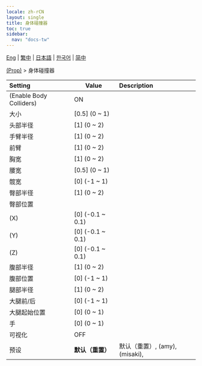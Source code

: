 ```yaml
---
locale: zh-rCN
layout: single
title: 身体碰撞器
toc: true
sidebar:
  nav: "docs-tw"
---
```

[Eng](/dancexr/menu/2025.4/prop/body_colliders) | [繁中](/tw/dancexr/menu/2025.4/prop/body_colliders) | [日本語](/jp/dancexr/menu/2025.4/prop/body_colliders) | [한국어](/kr/dancexr/menu/2025.4/prop/body_colliders) | [简中](/zh/dancexr/menu/2025.4/prop/body_colliders)

[(Prop)](../menu#(Prop)) > 身体碰撞器



| Setting | Value | Description |
| :--- | --- | :--- |
| (Enable Body Colliders) | ON | 
| 大小 | [0.5] (0 ~ 1) | 
| 头部半径 | [1] (0 ~ 2) | 
| 手臂半径 | [1] (0 ~ 2) | 
| 前臂 | [1] (0 ~ 2) | 
| 胸宽 | [1] (0 ~ 2) | 
| 腰宽 | [0.5] (0 ~ 1) | 
| 髋宽 | [0] (-1 ~ 1) | 
| 臀部半径 | [1] (0 ~ 2) | 
| 臀部位置 || 
| (X) | [0] (-0.1 ~ 0.1) | 
| (Y) | [0] (-0.1 ~ 0.1) | 
| (Z) | [0] (-0.1 ~ 0.1) | 
| 腹部半径 | [1] (0 ~ 2) | 
| 腹部位置 | [0] (-1 ~ 1) | 
| 腿部半径 | [1] (0 ~ 2) | 
| 大腿前/后 | [0] (-1 ~ 1) | 
| 大腿起始位置 | [0] (0 ~ 1) | 
| 手 | [0] (0 ~ 1) | 
| 可视化 | OFF | 
| 预设 | **默认（重置）** | 默认（重置）, (amy), (misaki),  |
